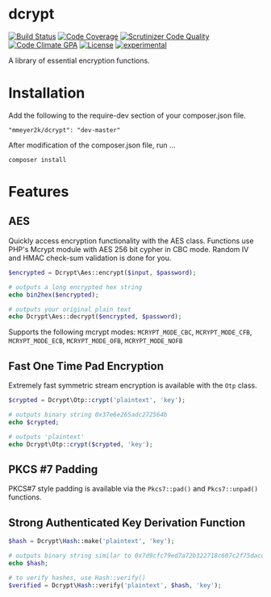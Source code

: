 dcrypt
======
[![Build Status](https://travis-ci.org/mmeyer2k/dcrypt.png)](https://travis-ci.org/mmeyer2k/dcrypt)
[![Code Coverage](https://scrutinizer-ci.com/g/mmeyer2k/dcrypt/badges/coverage.png?b=master)](https://scrutinizer-ci.com/g/mmeyer2k/dcrypt/?branch=master)
[![Scrutinizer Code Quality](https://scrutinizer-ci.com/g/mmeyer2k/dcrypt/badges/quality-score.png?b=master)](https://scrutinizer-ci.com/g/mmeyer2k/dcrypt/?branch=master)
[![Code Climate GPA](https://codeclimate.com/github/mmeyer2k/dcrypt/badges/gpa.svg)](https://codeclimate.com/github/mmeyer2k/dcrypt)
[![License](https://poser.pugx.org/mmeyer2k/dcrypt/license.svg)](https://packagist.org/packages/mmeyer2k/dcrypt)
[![experimental](http://badges.github.io/stability-badges/dist/experimental.svg)](http://github.com/badges/stability-badges)

A library of essential encryption functions. 

# Installation
Add the following to the require-dev section of your composer.json file.
```
"mmeyer2k/dcrypt": "dev-master"
```
After modification of the composer.json file, run ...
```
composer install
```
# Features
## AES
Quickly access encryption functionality with the AES class. Functions use PHP's Mcrypt module with AES 256 bit cypher in CBC mode. Random IV and HMAC check-sum validation is done for you.
```php
$encrypted = Dcrypt\Aes::encrypt($input, $password);

# outputs a long encrypted hex string
echo bin2hex($encrypted);

# outputs your original plain text
echo Dcrypt\Aes::decrypt($encrypted, $password);
```
Supports the following mcrypt modes: `MCRYPT_MODE_CBC`, `MCRYPT_MODE_CFB`, `MCRYPT_MODE_ECB`, `MCRYPT_MODE_OFB`, `MCRYPT_MODE_NOFB`

## Fast One Time Pad Encryption
Extremely fast symmetric stream encryption is available with the `Otp` class.
```php
$crypted = Dcrypt\Otp::crypt('plaintext', 'key');

# outputs binary string 0x37e6e265adc272564b
echo $crypted;

# outputs 'plaintext'
echo Dcrypt\Otp::crypt($crypted, 'key'); 
```
## PKCS #7 Padding
PKCS#7 style padding is available via the `Pkcs7::pad()` and `Pkcs7::unpad()` functions.
## Strong Authenticated Key Derivation Function
```php
$hash = Dcrypt\Hash::make('plaintext', 'key');

# outputs binary string similar to 0x7d9cfc79ed7a72b322718c607c2f75dacd4a4824ad09c9f1ac0b43b5b9333ca031d9421742d968090097733a71524aa18c371d62082210a52b7e0d5eb0d5386d
echo $hash;

# to verify hashes, use Hash::verify()
$verified = Dcrypt\Hash::verify('plaintext', $hash, 'key');
```
